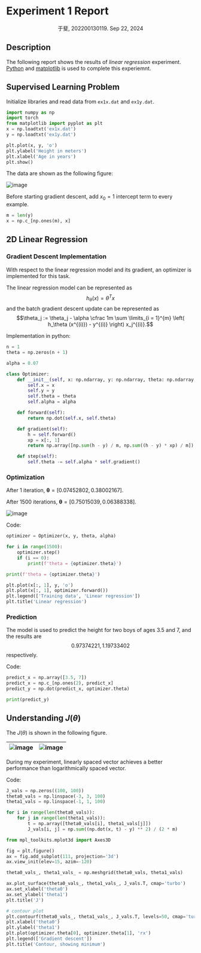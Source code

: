 # Experiment 1 Report

<center>于斐, 202200130119. Sep 22, 2024</center>


## Description

The following report shows the results of *linear regression* experiment. [Python](https://python.org/) and [matplotlib](https://matplotlib.org/) is used to complete this experiemnt.

## Supervised Learning Problem

Initialize libraries and read data from `ex1x.dat` and `ex1y.dat`.

```python
import numpy as np
import torch
from matplotlib import pyplot as plt
x = np.loadtxt('ex1x.dat')
y = np.loadtxt('ex1y.dat')

plt.plot(x, y, 'o')
plt.ylabel('Height in meters')
plt.xlabel('Age in years')
plt.show()
```

The data are shown as the following figure:

![image](https://img.picgo.net/2024/09/22/image16279392e70ff259.png)

Before starting gradient descent, add $x_0 = 1$ intercept term to every example.

```python
m = len(y)
x = np.c_[np.ones(m), x]
```

## 2D Linear Regression

### Gradient Descent Implementation

With respect to the linear regression model and its gradient, an optimizer is implemented for this task.

The linear regression model can be represented as $$h_\theta(x) = \theta^T x$$ and the batch gradient descent update can be represented as $$\theta_j := \theta_j - \alpha \cfrac 1m \sum \limits_{i = 1}^{m} \left( h_\theta (x^{(i)}) - y^{(i)} \right) x_j^{(i)}.$$

Implementation in python:

```python
n = 1
theta = np.zeros(n + 1)

alpha = 0.07

class Optimizer:
    def __init__(self, x: np.ndarray, y: np.ndarray, theta: np.ndarray, alpha: float):
        self.x = x
        self.y = y
        self.theta = theta
        self.alpha = alpha

    def forward(self):
        return np.dot(self.x, self.theta)

    def gradient(self):
        h = self.forward()
        xp = x[:, 1]
        return np.array([np.sum(h - y) / m, np.sum((h - y) * xp) / m])

    def step(self):
        self.theta -= self.alpha * self.gradient()
```

### Optimization

After 1 iteration, $\mathbf{\theta} = [0.07452802, 0.38002167]$.

After 1500 iterations, $\mathbf{\theta} = [0.75015039, 0.06388338]$.

![image](https://img.picgo.net/2024/09/22/image5caea1becfba250f.png)

Code:

```python
optimizer = Optimizer(x, y, theta, alpha)

for i in range(1500):
    optimizer.step()
    if (i == 0):
        print(f'theta = {optimizer.theta}')

print(f'theta = {optimizer.theta}')

plt.plot(x[:, 1], y, 'o')
plt.plot(x[:, 1], optimizer.forward())
plt.legend(['Training data', 'Linear regression'])
plt.title('Linear regression')
```

### Prediction

The model is used to predict the height for two boys of ages 3.5 and 7, and the results are $$0.97374221, 1.19733402$$ respectively.

Code:

```python
predict_x = np.array([3.5, 7])
predict_x = np.c_[np.ones(2), predict_x]
predict_y = np.dot(predict_x, optimizer.theta)

print(predict_y)
```

## Understanding $J(\theta)$

The $J(\theta)$ is shown in the following figure.

| ![image](https://img.picgo.net/2024/09/22/image38518732b30fd080.png) | ![image](https://img.picgo.net/2024/09/22/imagea96477ed1d2fbbcb.png) |
| :-: | :-: |

During my experiment, linearly spaced vector achieves a better performance than logarithmically spaced vector.

Code:

```python
J_vals = np.zeros((100, 100))
theta0_vals = np.linspace(-3, 3, 100)
theta1_vals = np.linspace(-1, 1, 100)

for i in range(len(theta0_vals)):
    for j in range(len(theta1_vals)):
        t = np.array([theta0_vals[i], theta1_vals[j]])
        J_vals[i, j] = np.sum((np.dot(x, t) - y) ** 2) / (2 * m)

from mpl_toolkits.mplot3d import Axes3D

fig = plt.figure()
ax = fig.add_subplot(111, projection='3d')
ax.view_init(elev=15, azim=-120)

theta0_vals_, theta1_vals_ = np.meshgrid(theta0_vals, theta1_vals)

ax.plot_surface(theta0_vals_, theta1_vals_, J_vals.T, cmap='turbo')
ax.set_xlabel('theta0')
ax.set_ylabel('theta1')
plt.title('J')

# contour plot
plt.contourf(theta0_vals_, theta1_vals_, J_vals.T, levels=50, cmap='turbo')
plt.xlabel('theta0')
plt.ylabel('theta1')
plt.plot(optimizer.theta[0], optimizer.theta[1], 'rx')
plt.legend(['Gradient descent'])
plt.title('Contour, showing minimum')
```